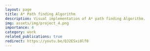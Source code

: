 ```yaml
---
layout: page
title: A* Path finding Algorithm
description: Visual implementation of A* path finding Algorithm.
img: assets/img/project_4.png
importance: 4
category: work
related_publications: true
redirect: https://youtu.be/QJ2ESxi0lf0
---
```

